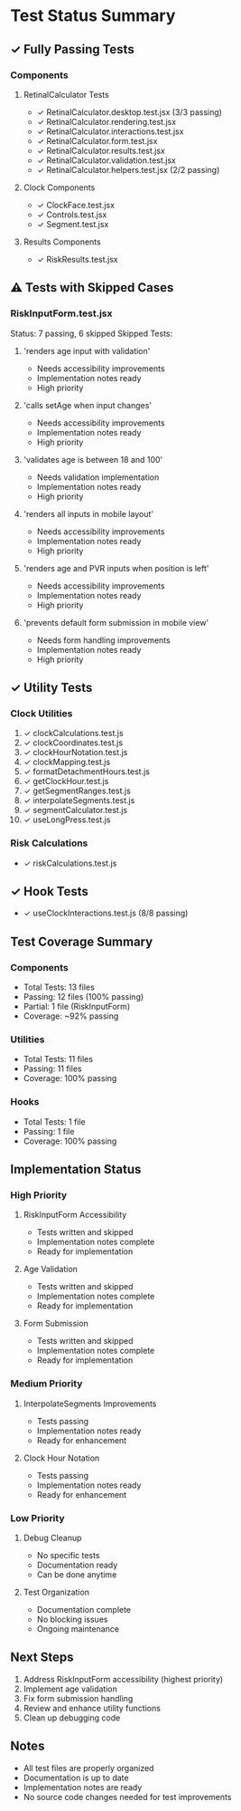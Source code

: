 # Test Status Summary

## ✓ Fully Passing Tests

### Components
1. RetinalCalculator Tests
   - ✓ RetinalCalculator.desktop.test.jsx (3/3 passing)
   - ✓ RetinalCalculator.rendering.test.jsx
   - ✓ RetinalCalculator.interactions.test.jsx
   - ✓ RetinalCalculator.form.test.jsx
   - ✓ RetinalCalculator.results.test.jsx
   - ✓ RetinalCalculator.validation.test.jsx
   - ✓ RetinalCalculator.helpers.test.jsx (2/2 passing)

2. Clock Components
   - ✓ ClockFace.test.jsx
   - ✓ Controls.test.jsx
   - ✓ Segment.test.jsx

3. Results Components
   - ✓ RiskResults.test.jsx

## ⚠️ Tests with Skipped Cases

### RiskInputForm.test.jsx
Status: 7 passing, 6 skipped
Skipped Tests:
1. 'renders age input with validation'
   - Needs accessibility improvements
   - Implementation notes ready
   - High priority

2. 'calls setAge when input changes'
   - Needs accessibility improvements
   - Implementation notes ready
   - High priority

3. 'validates age is between 18 and 100'
   - Needs validation implementation
   - Implementation notes ready
   - High priority

4. 'renders all inputs in mobile layout'
   - Needs accessibility improvements
   - Implementation notes ready
   - High priority

5. 'renders age and PVR inputs when position is left'
   - Needs accessibility improvements
   - Implementation notes ready
   - High priority

6. 'prevents default form submission in mobile view'
   - Needs form handling improvements
   - Implementation notes ready
   - High priority

## ✓ Utility Tests

### Clock Utilities
1. ✓ clockCalculations.test.js
2. ✓ clockCoordinates.test.js
3. ✓ clockHourNotation.test.js
4. ✓ clockMapping.test.js
5. ✓ formatDetachmentHours.test.js
6. ✓ getClockHour.test.js
7. ✓ getSegmentRanges.test.js
8. ✓ interpolateSegments.test.js
9. ✓ segmentCalculator.test.js
10. ✓ useLongPress.test.js

### Risk Calculations
- ✓ riskCalculations.test.js

## ✓ Hook Tests
- ✓ useClockInteractions.test.js (8/8 passing)

## Test Coverage Summary

### Components
- Total Tests: 13 files
- Passing: 12 files (100% passing)
- Partial: 1 file (RiskInputForm)
- Coverage: ~92% passing

### Utilities
- Total Tests: 11 files
- Passing: 11 files
- Coverage: 100% passing

### Hooks
- Total Tests: 1 file
- Passing: 1 file
- Coverage: 100% passing

## Implementation Status

### High Priority
1. RiskInputForm Accessibility
   - Tests written and skipped
   - Implementation notes complete
   - Ready for implementation

2. Age Validation
   - Tests written and skipped
   - Implementation notes complete
   - Ready for implementation

3. Form Submission
   - Tests written and skipped
   - Implementation notes complete
   - Ready for implementation

### Medium Priority
1. InterpolateSegments Improvements
   - Tests passing
   - Implementation notes ready
   - Ready for enhancement

2. Clock Hour Notation
   - Tests passing
   - Implementation notes ready
   - Ready for enhancement

### Low Priority
1. Debug Cleanup
   - No specific tests
   - Documentation ready
   - Can be done anytime

2. Test Organization
   - Documentation complete
   - No blocking issues
   - Ongoing maintenance

## Next Steps
1. Address RiskInputForm accessibility (highest priority)
2. Implement age validation
3. Fix form submission handling
4. Review and enhance utility functions
5. Clean up debugging code

## Notes
- All test files are properly organized
- Documentation is up to date
- Implementation notes are ready
- No source code changes needed for test improvements
